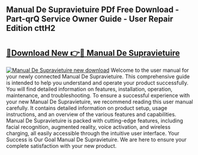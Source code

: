 ## Manual De Supravietuire PDf Free Download - Part-qrQ Service Owner Guide - User Repair Edition cttH2

# <h2><a href="http://cf13387.oget.top/?id=Manual+De+Supravietuire">🔗Download New 👉🔴 Manual De Supravietuire</a></h2>

[![Manual De Supravietuire new download](https://i.imgur.com/5g1atiW.png)](http://cf13387.oget.top/?id=Manual+De+Supravietuire)
Welcome to the user manual for your newly connected Manual De Supravietuire. This comprehensive guide is intended to help you understand and operate your product successfully. You will find detailed information on features, installation, operation, maintenance, and troubleshooting. To ensure a successful experience with your new Manual De Supravietuire, we recommend reading this user manual carefully. It contains detailed information on product setup, usage instructions, and an overview of the various features and capabilities. Manual De Supravietuire is packed with cutting-edge features, including facial recognition, augmented reality, voice activation, and wireless charging, all easily accessible through the intuitive user interface. Your Success is Our Goal Manual De Supravietuire. We are here to ensure your complete satisfaction with your new product.
